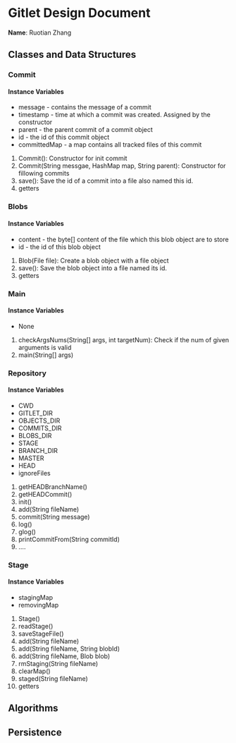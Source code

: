 # Gitlet Design Document

**Name**: Ruotian Zhang

## Classes and Data Structures

### Commit

#### Instance Variables
* message - contains the message of a commit
* timestamp - time at which a commit was created. Assigned by the constructor
* parent - the parent commit of a commit object
* id - the id of this commit object
* committedMap - a map contains all tracked files of this commit

1. Commit(): Constructor for init commit
2. Commit(String messgae, HashMap map, String parent): Constructor for fillowing commits
3. save(): Save the id of a commit into a file also named this id.
4. getters


### Blobs

#### Instance Variables
* content - the byte[] content of the file which this blob object are to store
* id - the id of this blob object

1. Blob(File file): Create a blob object with a file object
2. save(): Save the blob object into a file named its id.
3. getters

### Main

#### Instance Variables
* None

1. checkArgsNums(String[] args, int targetNum): Check if the num of given arguments is valid
2. main(String[] args)

### Repository

#### Instance Variables
* CWD
* GITLET_DIR
* OBJECTS_DIR
* COMMITS_DIR
* BLOBS_DIR
* STAGE
* BRANCH_DIR
* MASTER
* HEAD
* ignoreFiles

1. getHEADBranchName()
2. getHEADCommit()
3. init()
4. add(String fileName)
5. commit(String message)
6. log()
7. glog()
8. printCommitFrom(String commitId)
9. ....

### Stage

#### Instance Variables
* stagingMap
* removingMap

1. Stage()
2. readStage()
3. saveStageFile()
4. add(String fileName)
5. add(String fileName, String blobId)
6. add(String fileName, Blob blob)
7. rmStaging(String fileName)
8. clearMap()
9. staged(String fileName)
10. getters


## Algorithms

## Persistence

